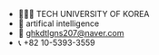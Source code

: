
- 👨🏻‍🎓 TECH UNIVERSITY OF KOREA
- 📝 artifical intelligence
- 📩 ghkdtlgns207@naver.com
- 📞 +82 10-5393-3559
